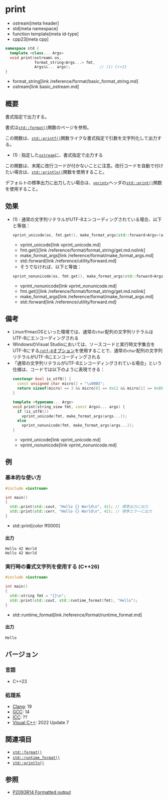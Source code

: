 # print
* ostream[meta header]
* std[meta namespace]
* function template[meta id-type]
* cpp23[meta cpp]

```cpp
namespace std {
  template <class... Args>
  void print(ostream& os,
             format_string<Args...> fmt,
             Args&&... args);             // (1) C++23
}
```
* format_string[link /reference/format/basic_format_string.md]
* ostream[link basic_ostream.md]

## 概要
書式指定で出力する。

書式は[`std::format()`](/reference/format/format.md)関数のページを参照。

この関数は、[`std::printf()`](/reference/cstdio/printf.md.nolink)関数ライクな書式指定で引数を文字列化して出力する。

- (1) : 指定した[`ostream`](basic_ostream.md)に、書式指定で出力する

この関数は、末尾に改行コードが付かないことに注意。改行コードを自動で付けたい場合は、[`std::println()`](println.md)関数を使用すること。

デフォルトの標準出力に出力したい場合は、[`<print>`](/reference/print.md)ヘッダの[`std::print()`](/reference/print/print.md)関数を使用すること。


## 効果
- (1) : 通常の文字列リテラルがUTF-8エンコーディングされている場合、以下と等価：
    ```cpp
    vprint_unicode(os, fmt.get(), make_format_args(std::forward<Args>(args)...));
    ```
    * vprint_unicode[link vprint_unicode.md]
    * fmt.get()[link /reference/format/format_string/get.md.nolink]
    * make_format_args[link /reference/format/make_format_args.md]
    * std::forward[link /reference/utility/forward.md]

    - そうでなければ、以下と等価：
    ```cpp
    vprint_nonunicode(os, fmt.get(), make_format_args(std::forward<Args>(args)...));
    ```
    * vprint_nonunicode[link vprint_nonunicode.md]
    * fmt.get()[link /reference/format/format_string/get.md.nolink]
    * make_format_args[link /reference/format/make_format_args.md]
    * std::forward[link /reference/utility/forward.md]


## 備考
- LinuxやmacOSといった環境では、通常の`char`配列の文字列リテラルはUTF-8にエンコーディングされる
- WindowsのVisual Studioにおいては、ソースコードと実行時文字集合をUTF-8にする[`/utf-8`オプション](https://learn.microsoft.com/en-us/cpp/build/reference/utf-8-set-source-and-executable-character-sets-to-utf-8?view=msvc-170)を使用することで、通常の`char`配列の文字列リテラルがUTF-8にエンコーディングされる
- 「通常の文字列リテラルがUTF-8エンコーディングされている場合」という仕様は、コードでは以下のように表現できる：
    ```cpp
    constexpr bool is_utf8() {
      const unsigned char micro[] = "\u00B5";
      return sizeof(micro) == 3 && micro[0] == 0xC2 && micro[1] == 0xB5;
    }

    template <typename... Args>
    void print(string_view fmt, const Args&... args) {
      if (is_utf8())
        vprint_unicode(fmt, make_format_args(args...));
      else
        vprint_nonunicode(fmt, make_format_args(args...));
    }
    ```
    * vprint_unicode[link vprint_unicode.md]
    * vprint_nonunicode[link vprint_nonunicode.md]


## 例
### 基本的な使い方
```cpp example
#include <iostream>

int main()
{
  std::print(std::cout, "Hello {} World\n", 42); // 標準出力に出力
  std::print(std::cerr, "Hello {} World\n", 42); // 標準エラーに出力
}
```
* std::print[color ff0000]

#### 出力
```
Hello 42 World
Hello 42 World
```

### 実行時の書式文字列を使用する (C++26)
```cpp example
#include <iostream>

int main()
{
  std::string fmt = "{}\n";
  std::print(std::cout, std::runtime_format(fmt), "Hello");
}
```
* std::runtime_format[link /reference/format/runtime_format.md]

#### 出力
```
Hello
```

## バージョン
### 言語
- C++23

### 処理系
- [Clang](/implementation.md#clang): 19
- [GCC](/implementation.md#gcc): 14
- [ICC](/implementation.md#icc): ??
- [Visual C++](/implementation.md#visual_cpp): 2022 Update 7


## 関連項目
- [`std::format()`](/reference/format/format.md)
- [`std::runtime_format()`](/reference/format/runtime_format.md)
- [`std::println()`](println.md)


## 参照
- [P2093R14 Formatted output](https://www.open-std.org/jtc1/sc22/wg21/docs/papers/2022/p2093r14.html)
